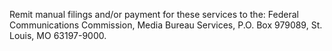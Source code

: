 Remit manual filings and/or payment for these services to the: Federal Communications Commission, Media Bureau Services, P.O. Box 979089, St. Louis, MO 63197-9000.

